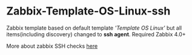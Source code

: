 # Zabbix-Template-OS-Linux-ssh

Zabbix template based on default template <i>'Template OS Linux'</i> but all items(including discovery) changed to <b>ssh agent</b>.
Required Zabbix 4.0+

More about zabbix SSH checks <a href="https://www.zabbix.com/documentation/4.0/manual/config/items/itemtypes/ssh_checks">here</a>

